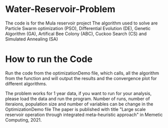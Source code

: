 # Water-Reservoir-Problem
The code is for the Mula reservoir project 
The algorithm used to solve are Particle Swarm optimization (PSO), Differential Evolution (DE), 
Genetic Algorithm (GA), Artifical Bee Colony (ABC), Cuckoo Search (CS) and Simulated Annealing (SA)

# How to run the Code
Run the code from the optimizationDemo file, which calls, all the algorithm from the function and 
will output the results and the convergence plot for different algorithms.

The problem works for 1 year data, if you want to run for your analysis, please load the data and run the program.
Number of runs, number of iteraions, population size and number of variables can be change in the OptimizationDemo file
The paper is published with title "Large scale reservoir operation through integrated meta-heuristic approach" in Memetic Computing, 2021.
